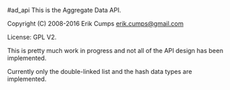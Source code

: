 #ad_api
This is the Aggregate Data API.

Copyright (C) 2008-2016 Erik Cumps <erik.cumps@gmail.com>

License: GPL V2.

This is pretty much work in progress and not all of the API design has been
implemented.

Currently only the double-linked list and the hash data types are implemented.
